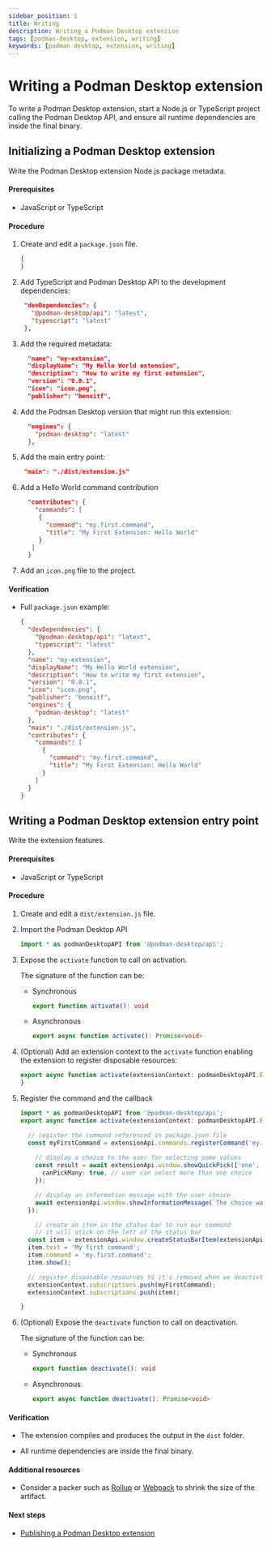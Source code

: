 ```yaml
---
sidebar_position: 1
title: Writing 
description: Writing a Podman Desktop extension
tags: [podman-desktop, extension, writing]
keywords: [podman desktop, extension, writing]
---
```


# Writing a Podman Desktop extension

To write a Podman Desktop extension, start a Node.js or TypeScript project calling the Podman Desktop API, and ensure all runtime dependencies are inside the final binary.

## Initializing a Podman Desktop extension

Write the Podman Desktop extension Node.js package metadata.

#### Prerequisites

* JavaScript or TypeScript

#### Procedure

1. Create and edit a `package.json` file.

   ```json
   {
   }
   ```

1. Add TypeScript and Podman Desktop API to the development dependencies:

   ```json lines
    "devDependencies": {
      "@podman-desktop/api": "latest",
      "typescript": "latest"
    },
   ```

1. Add the required metadata:

   ```json lines
     "name": "my-extension",
     "displayName": "My Hello World extension",
     "description": "How to write my first extension",
     "version": "0.0.1",
     "icon": "icon.png",
     "publisher": "benoitf",
   ```

1. Add the Podman Desktop version that might run this extension:

   ```json lines
     "engines": {
       "podman-desktop": "latest"
     },
   ```

1. Add the main entry point:

   ```json lines
    "main": "./dist/extension.js"
   ```

1. Add a Hello World command contribution

   ```json lines
     "contributes": {
       "commands": [
        {
          "command": "my.first.command",
          "title": "My First Extension: Hello World"
        }
      ]
     }
   ```

1. Add an `icon.png` file to the project.

#### Verification

* Full `package.json` example:

   ```json
   {
     "devDependencies": {
       "@podman-desktop/api": "latest",
       "typescript": "latest"
     },
     "name": "my-extension",
     "displayName": "My Hello World extension",
     "description": "How to write my first extension",
     "version": "0.0.1",
     "icon": "icon.png",
     "publisher": "benoitf",
     "engines": {
       "podman-desktop": "latest"
     },
     "main": "./dist/extension.js",
     "contributes": {
       "commands": [
         {
           "command": "my.first.command",
           "title": "My First Extension: Hello World"
         }
       ]
     }
   }
   ```


## Writing a Podman Desktop extension entry point

Write the extension features.

#### Prerequisites

* JavaScript or TypeScript

#### Procedure

1. Create and edit a `dist/extension.js` file.

1. Import the Podman Desktop API

   ```typescript
   import * as podmanDesktopAPI from '@podman-desktop/api';
   ```

1. Expose the `activate` function to call on activation.

   The signature of the function can be:

   * Synchronous

     ```typescript
     export function activate(): void
     ```

   * Asynchronous

     ```typescript
     export async function activate(): Promise<void>
     ```

1. (Optional) Add an extension context to the `activate` function enabling the extension to register disposable resources:

   ```typescript
   export async function activate(extensionContext: podmanDesktopAPI.ExtensionContext): Promise<void> {
   }
   ```

1. Register the command and the callback

   ```typescript
   import * as podmanDesktopAPI from '@podman-desktop/api';
   export async function activate(extensionContext: podmanDesktopAPI.ExtensionContext): Promise<void> {

     // register the command referenced in package.json file
     const myFirstCommand = extensionApi.commands.registerCommand('my.first.command', async () => {
    
       // display a choice to the user for selecting some values
       const result = await extensionApi.window.showQuickPick(['one', 'two', 'three'], {
         canPickMany: true, // user can select more than one choice
       });

       // display an information message with the user choice
       await extensionApi.window.showInformationMessage(`The choice was: ${result}`);
     });

       // create an item in the status bar to run our command
       // it will stick on the left of the status bar
     const item = extensionApi.window.createStatusBarItem(extensionApi.StatusBarAlignLeft, 100);
     item.text = 'My first command';
     item.command = 'my.first.command';
     item.show();

     // register disposable resources to it's removed when we deactivte the extension
     extensionContext.subscriptions.push(myFirstCommand);
     extensionContext.subscriptions.push(item);

   }
   ```

1. (Optional) Expose the `deactivate` function to call on deactivation.

   The signature of the function can be:

   * Synchronous

     ```typescript
     export function deactivate(): void
     ```

   * Asynchronous

     ```typescript
     export async function deactivate(): Promise<void>
     ```

#### Verification

* The extension compiles and produces the output in the `dist` folder.

* All runtime dependencies are inside the final binary.

#### Additional resources

* Consider a packer such as [Rollup](https://rollupjs.org) or [Webpack](https://webpack.js.org) to shrink the size of the artifact.

#### Next steps

* [Publishing a Podman Desktop extension](publish)
